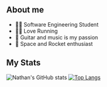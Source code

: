 ## About me
- 👨‍🎓 Software Engineering Student
- 🏃‍♂️ Love Running
- 🎸 Guitar and music is my passion
- 🚀 Space and Rocket enthusiast

## My Stats
![Nathan's GitHub stats](https://github-readme-stats.vercel.app/api?username=nathan20021&show_icons=true&theme=tokyonight) [![Top Langs](https://github-readme-stats.vercel.app/api/top-langs/?username=nathan20021&layout=compact)](https://github.com/anuraghazra/github-readme-stats)



<!--
**nathan20021/nathan20021** is a ✨ _special_ ✨ repository because its `README.md` (this file) appears on your GitHub profile.

Here are some ideas to get you started:

- 🔭 I’m currently working on ...
- 🌱 I’m currently learning ...
- 👯 I’m looking to collaborate on ...
- 🤔 I’m looking for help with ...
- 💬 Ask me about ...
- 📫 How to reach me: ...
- 😄 Pronouns: ...
- ⚡ Fun fact: ...
-->
